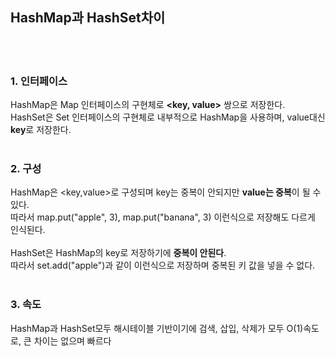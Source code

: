 ## HashMap과 HashSet차이
<br><br>

### 1. 인터페이스
HashMap은 Map 인터페이스의 구현체로 **<key, value>** 쌍으로 저장한다.
<br>
HashSet은 Set 인터페이스의 구현체로 내부적으로 HashMap을 사용하며, value대신 **key**로 저장한다.
<br><br>

### 2. 구성
HashMap은 <key,value>로 구성되며 key는 중복이 안되지만 **value는 중복**이 될 수 있다.
<br>
따라서 map.put("apple", 3), map.put("banana", 3) 이런식으로 저장해도 다르게 인식된다.
<br><br>
HashSet은 HashMap의 key로 저장하기에 **중복이 안된다**.
<br>
따라서 set.add("apple")과 같이 이런식으로 저장하며 중복된 키 값을 넣을 수 없다.
<br><br>

### 3. 속도
HashMap과 HashSet모두 해시테이블 기반이기에 검색, 삽입, 삭제가 모두 O(1)속도로, 큰 차이는 없으며 빠르다
